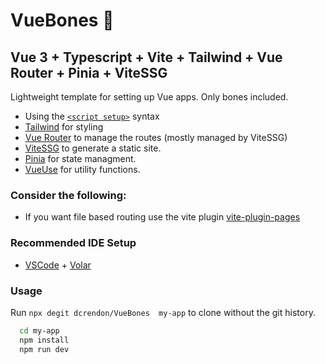 # VueBones 🦴

## Vue 3 + Typescript + Vite + Tailwind + Vue Router + Pinia + ViteSSG

Lightweight template for setting up Vue apps. Only bones included.

- Using the [`<script setup>`](https://v3.vuejs.org/api/sfc-script-setup.html#sfc-script-setup) syntax
- [Tailwind](https://tailwindcss.com/) for styling
- [Vue Router](https://router.vuejs.org/) to manage the routes (mostly managed by ViteSSG)
- [ViteSSG](https://github.com/antfu/vite-ssg) to generate a static site.
- [Pinia](https://pinia.vuejs.org/) for state managment. 
- [VueUse](https://vueuse.org/) for utility functions. 

### Consider the following:
- If you want file based routing use the vite plugin [vite-plugin-pages](https://github.com/hannoeru/vite-plugin-pages)

### Recommended IDE Setup
- [VSCode](https://code.visualstudio.com/) + [Volar](https://marketplace.visualstudio.com/items?itemName=johnsoncodehk.volar)

### Usage
Run `npx degit dcrendon/VueBones  my-app` to clone without the git history.
```bash
  cd my-app
  npm install
  npm run dev
```